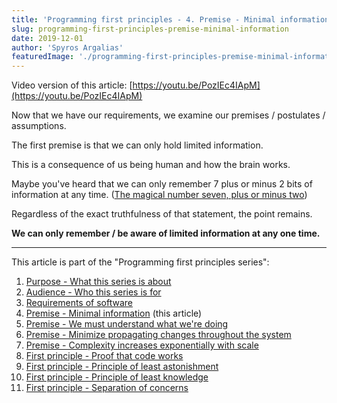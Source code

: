 ```yaml
---
title: 'Programming first principles - 4. Premise - Minimal information'
slug: programming-first-principles-premise-minimal-information
date: 2019-12-01
author: 'Spyros Argalias'
featuredImage: './programming-first-principles-premise-minimal-information.png'
---
```


Video version of this article: [https://youtu.be/PozIEc4IApM](https://youtu.be/PozIEc4IApM)

Now that we have our requirements, we examine our premises / postulates / assumptions.

The first premise is that we can only hold limited information.

This is a consequence of us being human and how the brain works.

Maybe you've heard that we can only remember 7 plus or minus 2 bits of information at any time. ([The magical number seven, plus or minus two](https://en.wikipedia.org/wiki/The_Magical_Number_Seven,_Plus_or_Minus_Two))

Regardless of the exact truthfulness of that statement, the point remains.

**We can only remember / be aware of limited information at any one time.**

---

This article is part of the "Programming first principles series":
1. [Purpose - What this series is about](/blog/programming-first-principles-purpose-what-this-series-is-about/)
2. [Audience - Who this series is for](/blog/programming-first-principles-audience-who-this-series-is-for/)
3. [Requirements of software](/blog/programming-first-principles-requirements-of-software/)
4. [Premise - Minimal information](/blog/programming-first-principles-premise-minimal-information/) (this article)
5. [Premise - We must understand what we're doing](/blog/programming-first-principles-premise-we-must-understand-what-were-doing/)
6. [Premise - Minimize propagating changes throughout the system](/blog/programming-first-principles-premise-minimize-propagating-changes/)
7. [Premise - Complexity increases exponentially with scale](/blog/programming-first-principles-premise-complexity-increases-exponentially-with-scale/)
8. [First principle - Proof that code works](/blog/programming-first-principles-first-principle-proof-that-code-works/)
9. [First principle - Principle of least astonishment](/blog/programming-first-principles-first-principle-principle-of-least-astonishment/)
10. [First principle - Principle of least knowledge](/blog/programming-first-principles-first-principle-principle-of-least-knowledge/)
11. [First principle - Separation of concerns](/blog/programming-first-principles-first-principle-separation-of-concerns/)
